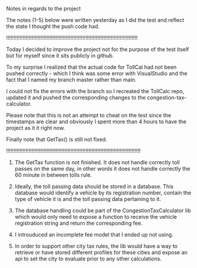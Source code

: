 ﻿Notes in regards to the project

The notes (1-5) below were written yesterday as I did the test and reflect the state I thought the push code had.

!!!!!!!!!!!!!!!!!!!!!!!!!!!!!!!!!!!!!!!!!!!!!!!!!!!!!!!!!!!!!!!!!!!!!!!!!!!!!!!!!!!!!!!!

Today I decided to improve the project not for the purpose of the test itself but for myself
since it sits publicly in github.

To my surprise I realized that the actual code for TollCal had not been pushed correctly - which I 
think was some error with VisualStudio and the fact that I named my branch master rather than main.

I could not fix the errors with the branch so I recreated the TollCalc repo, updated it and pushed the 
corresponding changes to the congestion-tax-calculator.

Please note that this is not an attempt to cheat on the test since the timestamps are clear and obviously I spent
more than 4 hours to have the project as it it right now.

Finally note that GetTax() is still not fixed.

!!!!!!!!!!!!!!!!!!!!!!!!!!!!!!!!!!!!!!!!!!!!!!!!!!!!!!!!!!!!!!!!!!!!!!!!!!!!!!!!!!!!!!!!!!


1. The GetTax function is not finished. It does not handle correctly toll passes on the same day, in other words 
it does not handle correctly the 60 minute in between tolls rule.

2. Ideally, the toll passing data should be stored in a database. This database would identify a vehicle by its
registration number, contain the type of vehicle it is and the toll passing data pertaining to it.

3. The database handling could be part of the CongestionTaxCalculator lib which would only need to expose 
a function to receive the vehicle registration string and return the corresponding fee.

4. I introuduced an incomplete fee model that I ended up not using.

5. In order to support other city tax rules, the lib would have a way to retrieve or have stored different profiles 
for these cities and expose an api to set the city to evaluate prior to any other calculations. 

